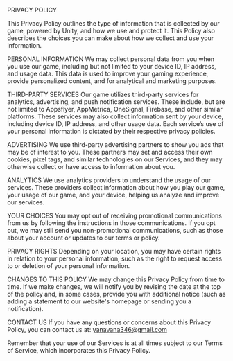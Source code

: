 PRIVACY POLICY

This Privacy Policy outlines the type of information that is collected by our game, powered by Unity, and how we use and protect it. This Policy also describes the choices you can make about how we collect and use your information.

PERSONAL INFORMATION
We may collect personal data from you when you use our game, including but not limited to your device ID, IP address, and usage data. This data is used to improve your gaming experience, provide personalized content, and for analytical and marketing purposes.

THIRD-PARTY SERVICES
Our game utilizes third-party services for analytics, advertising, and push notification services. These include, but are not limited to Appsflyer, AppMetrica, OneSignal, Firebase, and other similar platforms. These services may also collect information sent by your device, including device ID, IP address, and other usage data. Each service’s use of your personal information is dictated by their respective privacy policies.

ADVERTISING
We use third-party advertising partners to show you ads that may be of interest to you. These partners may set and access their own cookies, pixel tags, and similar technologies on our Services, and they may otherwise collect or have access to information about you.

ANALYTICS
We use analytics providers to understand the usage of our services. These providers collect information about how you play our game, your usage of our game, and your device, helping us analyze and improve our services.

YOUR CHOICES
You may opt out of receiving promotional communications from us by following the instructions in those communications. If you opt out, we may still send you non-promotional communications, such as those about your account or updates to our terms or policy.

PRIVACY RIGHTS
Depending on your location, you may have certain rights in relation to your personal information, such as the right to request access to or deletion of your personal information.

CHANGES TO THIS POLICY
We may change this Privacy Policy from time to time. If we make changes, we will notify you by revising the date at the top of the policy and, in some cases, provide you with additional notice (such as adding a statement to our website's homepage or sending you a notification).

CONTACT US
If you have any questions or concerns about this Privacy Policy, you can contact us at: yanavana346@gmail.com

Remember that your use of our Services is at all times subject to our Terms of Service, which incorporates this Privacy Policy.

